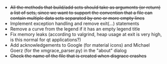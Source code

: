 * ~~All the methods that build/add sets should take as arguments (or return) a list of sets, since we want to support the convention that a file can contain multiple data sets separated by one or more empty lines~~
* Implement exception handling and remove exit(...) statements
* Remove a curve from the legend if it has an empty legend title
* Fix memory leaks (according to valgrind, heap usage at exit is very high, is this normal for qt applications?)
* Add acknowledgements to Google (for material icons) and Michael Goerz (for the xmgrace_parser.py) in the "about" dialog
* ~~Check the name of the file that is created when disgrace crashes~~